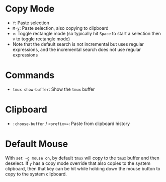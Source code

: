 # Copy Mode

- `Y`: Paste selection
- `M-y`: Paste selection, also copying to clipboard
- `v`: Toggle rectangle mode (so typically hit `Space` to start a selection then `v` to toggle rectangle mode)
- Note that the default search is not incremental but uses regular expressions, and the incremental search does not use regular expressions

# Commands

- `tmux show-buffer`: Show the `tmux` buffer

# Clipboard

- `:choose-buffer` / `<prefix>=`: Paste from clipboard history

# Default Mouse

With `set -g mouse on`, by default `tmux` will copy to the `tmux` buffer and then deselect. If `y` has a copy mode override that also copies to the system clipboard, then that key can be hit while holding down the mouse button to copy to the system clipboard.
